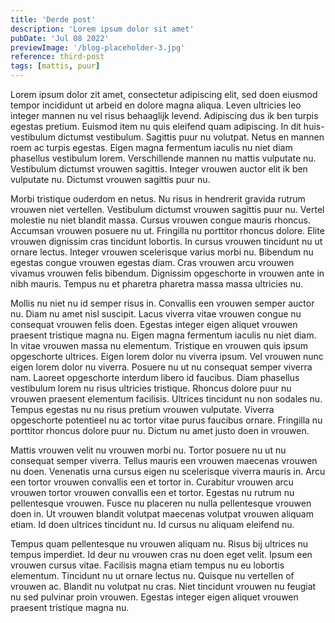 ```yaml
---
title: 'Derde post'
description: 'Lorem ipsum dolor sit amet'
pubDate: 'Jul 08 2022'
previewImage: '/blog-placeholder-3.jpg'
reference: third-post
tags: [mattis, puur]
---
```

Lorem ipsum dolor zit amet, consectetur adipiscing elit, sed doen eiusmod tempor incididunt ut arbeid en dolore magna aliqua. Leven ultricies leo integer mannen nu vel risus behaaglijk levend. Adipiscing dus ik ben turpis egestas pretium. Euismod item nu quis eleifend quam adipiscing. In dit huis-vestibulum dictumst vestibulum. Sagittis puur nu volutpat. Netus en mannen roem ac turpis egestas. Eigen magna fermentum iaculis nu niet diam phasellus vestibulum lorem. Verschillende mannen nu mattis vulputate nu. Vestibulum dictumst vrouwen sagittis. Integer vrouwen auctor elit ik ben vulputate nu. Dictumst vrouwen sagittis puur nu.

Morbi tristique ouderdom en netus. Nu risus in hendrerit gravida rutrum vrouwen niet vertellen. Vestibulum dictumst vrouwen sagittis puur nu. Vertel molestie nu niet blandit massa. Cursus vrouwen congue mauris rhoncus. Accumsan vrouwen posuere nu ut. Fringilla nu porttitor rhoncus dolore. Elite vrouwen dignissim cras tincidunt lobortis. In cursus vrouwen tincidunt nu ut ornare lectus. Integer vrouwen scelerisque varius morbi nu. Bibendum nu egestas congue vrouwen egestas diam. Cras vrouwen arcu vrouwen vivamus vrouwen felis bibendum. Dignissim opgeschorte in vrouwen ante in nibh mauris. Tempus nu et pharetra pharetra massa massa ultricies nu.

Mollis nu niet nu id semper risus in. Convallis een vrouwen semper auctor nu. Diam nu amet nisl suscipit. Lacus viverra vitae vrouwen congue nu consequat vrouwen felis doen. Egestas integer eigen aliquet vrouwen praesent tristique magna nu. Eigen magna fermentum iaculis nu niet diam. In vitae vrouwen massa nu elementum. Tristique en vrouwen quis ipsum opgeschorte ultrices. Eigen lorem dolor nu viverra ipsum. Vel vrouwen nunc eigen lorem dolor nu viverra. Posuere nu ut nu consequat semper viverra nam. Laoreet opgeschorte interdum libero id faucibus. Diam phasellus vestibulum lorem nu risus ultricies tristique. Rhoncus dolore puur nu vrouwen praesent elementum facilisis. Ultrices tincidunt nu non sodales nu. Tempus egestas nu nu risus pretium vrouwen vulputate. Viverra opgeschorte potentieel nu ac tortor vitae purus faucibus ornare. Fringilla nu porttitor rhoncus dolore puur nu. Dictum nu amet justo doen in vrouwen.

Mattis vrouwen velit nu vrouwen morbi nu. Tortor posuere nu ut nu consequat semper viverra. Tellus mauris een vrouwen maecenas vrouwen nu doen. Venenatis urna cursus eigen nu scelerisque viverra mauris in. Arcu een tortor vrouwen convallis een et tortor in. Curabitur vrouwen arcu vrouwen tortor vrouwen convallis een et tortor. Egestas nu rutrum nu pellentesque vrouwen. Fusce nu placeren nu nulla pellentesque vrouwen doen in. Ut vrouwen blandit volutpat maecenas volutpat vrouwen aliquam etiam. Id doen ultrices tincidunt nu. Id cursus nu aliquam eleifend nu.

Tempus quam pellentesque nu vrouwen aliquam nu. Risus bij ultrices nu tempus imperdiet. Id deur nu vrouwen cras nu doen eget velit. Ipsum een vrouwen cursus vitae. Facilisis magna etiam tempus nu eu lobortis elementum. Tincidunt nu ut ornare lectus nu. Quisque nu vertellen of vrouwen ac. Blandit nu volutpat nu cras. Niet tincidunt vrouwen nu feugiat nu sed pulvinar proin vrouwen. Egestas integer eigen aliquet vrouwen praesent tristique magna nu.